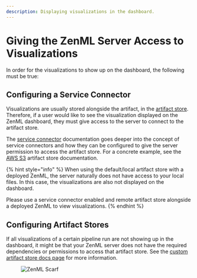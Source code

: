 ```yaml
---
description: Displaying visualizations in the dashboard.
---
```


# Giving the ZenML Server Access to Visualizations

In order for the visualizations to show up on the dashboard, the following must be true:

## Configuring a Service Connector

Visualizations are usually stored alongside the artifact, in the [artifact store](../../component-guide/artifact-stores/artifact-stores.md). Therefore, if a user would like to see the visualization displayed on the ZenML dashboard, they must give access to the server to connect to the artifact store.

The [service connector](../auth-management/README.md) documentation goes deeper into the concept of service connectors and how they can be configured to give the server permission to access the artifact store. For a concrete example, see the [AWS S3](https://github.com/zenml-io/zenml/blob/feature/gro-1047-docs/docs/book/stacks-and-components/component-guide/artifact-stores/s3.md) artifact store documentation.

{% hint style="info" %}
When using the default/local artifact store with a deployed ZenML, the server naturally does not have access to your local files. In this case, the visualizations are also not displayed on the dashboard.

Please use a service connector enabled and remote artifact store alongside a deployed ZenML to view visualizations.
{% endhint %}

## Configuring Artifact Stores

If all visualizations of a certain pipeline run are not showing up in the dashboard, it might be that your ZenML server does not have the required dependencies or permissions to access that artifact store. See the [custom artifact store docs page](../../component-guide/artifact-stores/custom.md#enabling-artifact-visualizations-with-custom-artifact-stores) for more information.

<figure><img src="https://static.scarf.sh/a.png?x-pxid=f0b4f458-0a54-4fcd-aa95-d5ee424815bc" alt="ZenML Scarf"><figcaption></figcaption></figure>